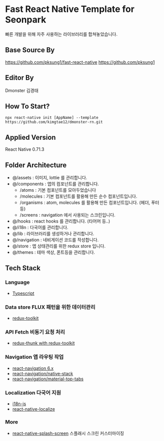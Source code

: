 # Fast React Native Template for Seonpark

빠른 개발을 위해 자주 사용하는 라이브러리를 합쳐놓았습니다.

## Base Source By
https://github.com/pksung1/fast-react-native
https://github.com/pksung1

## Editor By
Dmonster 김경태

## How To Start?
```
npx react-native init [AppName] --template https://github.com/kimgtae12/dmonster-rn.git
```

## Applied Version
React Native 0.71.3

## Folder Architecture
- @/assets : 이미지, lottie 를 관리합니다.
- @/components : 앱의 컴포넌트를 관리합니다.
  - /atoms : 기본 컴포넌트를 모아두었습니다
  - /molecules : 기본 컴포넌트를 활용해 만든 순수 컴포넌트입니다.
  - /organisms : atom, molecules 를 활용해 만든 컴포넌트입니다. (헤더, 푸터 등)
  - /screens : navigation 에서 사용되는 스크린입니다.
- @/hooks : react hooks 를 관리합니다. (타어머 등..)
- @/i18n : 다국어를 관리합니다.
- @/lib : 라이브러리를 생성하거나 관리합니다.
- @/navigation : 네비게이션 코드를 작성합니다.
- @/store : 앱 상태관리를 위한 redux store 입니다.
- @/themes : 테마 색상, 폰트등을 관리합니다.

## Tech Stack

### Language
- [Typescript](https://www.typescriptlang.org/)

### Data store FLUX 패턴을 위한 데이터관리
- [redux-toolkit](https://redux-toolkit.js.org/)

### API Fetch 비동기 요청 처리
- [redux-thunk with redux-toolkit](https://redux-toolkit.js.org/api/createAsyncThunk)

### Navigation 앱 라우팅 작업
- [react-navigation 6.x](https://reactnavigation.org/)
- [react-navigation/native-stack](https://reactnavigation.org/docs/native-stack-navigator)
- [react-navigation/material-top-tabs](https://reactnavigation.org/docs/material-top-tab-navigator)

### Localization 다국어 지원
- [i18n-js](https://github.com/fnando/i18n-js)
- [react-native-localize](https://github.com/zoontek/react-native-localize)

### More
- [react-native-splash-screen](https://github.com/crazycodeboy/react-native-splash-screen) 스플래시 스크린 커스터마이징

